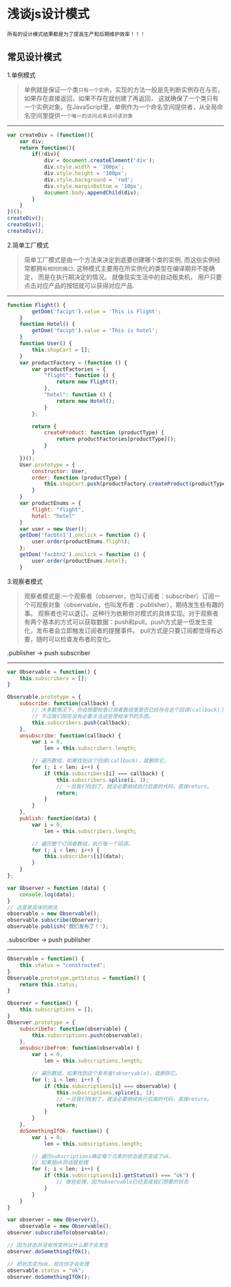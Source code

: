 ﻿# 浅谈js设计模式
`所有的设计模式结果都是为了提高生产和后期维护效率！！！`
## 常见设计模式
1.单例模式

>单例就是保证一个类`只有一个实例`，实现的方法一般是先判断实例存在与否，如果存在直接返回，如果不存在就创建了再返回，
这就确保了一个类只有一个实例对象。在JavaScript里，单例作为一个命名空间提供者，从全局命名空间里提供一`个唯一的访问点来访问该对象`
***
```javascript
var createDiv = (function(){
    var div;
    return function(){
        if(!div){
            div = document.createElement('div');
            div.style.width = '100px';
            div.style.height = '100px';
            div.style.background = 'red';
            div.style.marginBottom = '10px';
            document.body.appendChild(div);
        }
    }
})();
createDiv();
createDiv();
createDiv();
```

2.简单工厂模式

>简单工厂模式是由一个方法来决定到底要创建哪个类的实例, 而这些实例经常都拥`有相同的接口`.
这种模式主要用在所实例化的类型在编译期并不能确定， 而是在执行期决定的情况。
就像现实生活中的自动贩卖机，
用户只要点击对应产品的按钮就可以获得对应产品.

***
```javascript
function Flight() {
        getDom('facipt').value = 'This is Flight';
    }
    function Hotel() {
        getDom('facipt').value = 'This is hotel';
    }
    function User() {
        this.shopCart = [];
    }
    var productFactory = (function () {
        var productFactories = {
            "flight": function () {
                return new Flight();
            },
            "hotel": function () {
                return new Hotel();
            }
        };

        return {
            createProduct: function (productType) {
                return productFactories[productType]();
            }
        }
    })();
    User.prototype = {
        constructor: User,
        order: function (productType) {
            this.shopCart.push(productFactory.createProduct(productType));
        }
    }
    var productEnums = {
        flight: "flight",
        hotel: "hotel"
    }
    var user = new User();
    getDom('facbtn1').onclick = function () {
        user.order(productEnums.flight);
    };
    getDom('facbtn2').onclick = function () {
        user.order(productEnums.hotel);
    }
```

3.观察者模式
>观察者模式是:一个观察者（observer，也叫订阅者：subscriber）订阅一个可观察对象（observable，也叫发布者：publisher），期待发生些有趣的事。
观察者也可以退订。这种行为依赖你对模式的具体实现。对于观察者有两个基本的方式可以获取数据：push和pull。push方式是一但发生变化，发布者会立即触发订阅者的提醒事件。
pull方式是只要订阅都觉得有必要，随时可以检查发布者的变化。

.publisher -> push subscriber
***
```javascript
var Observable = function() {
    this.subscribers = [];
}

Observable.prototype = {
    subscribe: function(callback) {
        // 大多数情况下，你会想要检查订阅者数组里是否已经存在这个回调(callback)了。
        // 不过我们现在没有必要关注这些旁枝末节的东西。
        this.subscribers.push(callback);
    },
    unsubscribe: function(callback) {
        var i = 0,
            len = this.subscribers.length;

        // 遍历数组，如果找到这个回调(callback)，就删除它。
        for (; i < len; i++) {
            if (this.subscribers[i] === callback) {
                this.subscribers.splice(i, 1);
                // 一旦我们找到了，就没必要继续执行后面的代码，直接return。
                return;
            }
        }
    },
    publish: function(data) {
        var i = 0,
            len = this.subscribers.length;

        // 遍历整个订阅者数组，执行每一个回调。
        for (; i < len; i++) {
            this.subscribers[i](data);
        }
    }
};

var Observer = function (data) {
    console.log(data);
}
// 这里是具体的用法
observable = new Observable();
observable.subscribe(Observer);
observable.publish('我们发布了！');
```
.subscriber -> push publisher
***
```javascript
Observable = function() {
    this.status = "constructed";
}
Observable.prototype.getStatus = function() {
    return this.status;
}

Observer = function() {
    this.subscriptions = [];
}
Observer.prototype = {
    subscribeTo: function(observable) {
        this.subscriptions.push(observable);
    },
    unsubscribeFrom: function(observable) {
        var i = 0,
            len = this.subscriptions.length;

        // 遍历数组，如果找到这个发布者(observable)，就删除它。
        for (; i < len; i++) {
            if (this.subscriptions[i] === observable) {
                this.subscriptions.splice(i, 1);
                // 一旦我们找到了，就没必要继续执行后面的代码，直接return。
                return;
            }
        }
    },
    doSomethingIfOk: function() {
        var i = 0;
            len = this.subscriptions.length;

        // 遍历subscriptions确定每个元素的状态是否变成了ok，
        // 如果是ok的话就处理
        for (; i < len; i++) {
            if (this.subscriptions[i].getStatus() === "ok") {
                // 做些处理，因为observable已经变成我们想要的状态
            }
        }
    }
}

var observer = new Observer(),
    observable = new Observable();
observer.subscribeTo(observable);

// 因为状态并没有改变所以什么都不会发生
observer.doSomethingIfOk();

// 把状态变为ok，现在你才会处理
observable.status = "ok";
observer.doSomethingIfOk();
```



